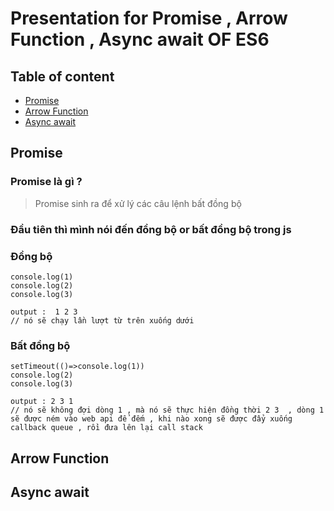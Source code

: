 # Presentation for Promise , Arrow Function , Async await OF ES6


## Table of content 
 + [Promise](#promise)
 + [Arrow Function](#arrow-function)
 + [Async await](#async-await)



## Promise 
 ### Promise là gì  ? 
  >  Promise sinh ra để xử lý các câu lệnh bất đồng bộ 

  ### Đầu tiên thì mình nói đến đồng bộ or bất đồng bộ trong js 

  ### Đồng bộ 
  ```
  console.log(1)
  console.log(2)
  console.log(3)

  output :  1 2 3  
  // nó sẽ chạy lần lượt từ trên xuống dưới 
  ```

  ### Bất đồng bộ 
  ```
  setTimeout(()=>console.log(1))
  console.log(2)
  console.log(3)
  
  output : 2 3 1
  // nó sẽ không đợi dòng 1 , mà nó sẽ thực hiện đồng thời 2 3  , dòng 1 sẽ được ném vào web api để đếm , khi nào xong sẽ được đẩy xuống callback queue , rồi đưa lên lại call stack 
  ```
## Arrow Function
## Async await 
